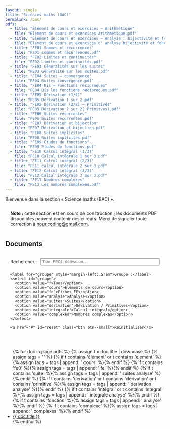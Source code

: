```yaml
---
layout: single
title: "Sciences maths (BAC)"
permalink: /bac/
pdfs:
  - title: "Élément de cours et exercices — Arithmétique"
    file: "Elément de cours et exercices Arithmétique.pdf"
  - title: "Élément de cours et exercices — Analyse : bijectivité et fonctions réciproques"
    file: "Element de cours et exercices d' analyse bijectivité et fonctions réciproques.pdf"
  - title: "FE01 Sommes et récurrences"
    file: "FE01 sommes et récurrences.pdf"
  - title: "FE02 Limites et continuités"
    file: "FE02 Limites et continuités.pdf"
  - title: "FE03 Généralités sur les suites"
    file: "FE03 Généralité sur les suites.pdf"
  - title: "FE04 Suites — convergence"
    file: "FE04 Suites convergence.pdf"
  - title: "FE04 Bis — Fonctions réciproques"
    file: "FE04 Bis les fonctions réciproques.pdf"
  - title: "FE05 Dérivation (1/2)"
    file: "FE05 Dérivation 1 sur 2.pdf"
  - title: "FE05 Dérivation (2/2) — Primitives"
    file: "FE05 Dérivation 2 sur 2( Primitves).pdf"
  - title: "FE06 Suites récurrentes"
    file: "FE06 Suites récurrentes.pdf"
  - title: "FE07 Dérivation et bijection"
    file: "FE07 Dérivation et bijection.pdf"
  - title: "FE08 Suites implicites"
    file: "FE08 Suites implicites.pdf"
  - title: "FE09 Études de fonctions"
    file: "FE09 Etudes de fonctions.pdf"
  - title: "FE10 Calcul intégral (1/3)"
    file: "FE10 Calcul intégrale 1 sur 3.pdf"
  - title: "FE11 Calcul intégral (2/3)"
    file: "FE11 calcul intégrale 2 sur 3.pdf"
  - title: "FE12 Calcul intégral (3/3)"
    file: "FE12 Calcul intégrale 3 sur 3.pdf"
  - title: "FE13 Nombres complexes"
    file: "FE13 Les nombres complexes.pdf"
---
```


Bienvenue dans la section « Science maths (BAC) ».

<div class="notice--warning" style="margin:1rem 0; padding:0.75rem 1rem">
  <strong>Note :</strong> cette section est en cours de construction ; les documents PDF disponibles peuvent contenir des erreurs.
  Merci de signaler toute correction à <a href="mailto:nour.coding@gmail.com">nour.coding@gmail.com</a>.
</div>

<h2>Documents</h2>

<!-- Menu de filtrage/accès rapide -->
<div class="notice--primary" style="padding:1rem; margin-bottom:1rem">
  <form id="filtre-bac" onsubmit="return false;" style="display:flex; gap:.5rem; flex-wrap:wrap; align-items:center">
    <label for="q" style="margin-right:.25rem">Rechercher :</label>
    <input type="search" id="q" placeholder="Titre, FE01, dérivation…" style="flex:1; min-width:220px" />

    <label for="groupe" style="margin-left:.5rem">Groupe :</label>
    <select id="groupe">
      <option value="">Tous</option>
      <option value="cours">Éléments de cours</option>
      <option value="fe">Fiches FE</option>
      <option value="analyse">Analyse</option>
      <option value="suites">Suites</option>
      <option value="derivation">Dérivation / Primitives</option>
      <option value="integrale">Calcul intégral</option>
      <option value="complexes">Nombres complexes</option>
    </select>

    <a href="#" id="reset" class="btn btn--small">Réinitialiser</a>
  </form>
</div>

<ul id="liste-pdfs">
{% for doc in page.pdfs %}
  {% assign t = doc.title | downcase %}
  {% assign tags = '' %}
  {% if t contains 'élément' or t contains 'element' %}{% assign tags = tags | append: ' cours' %}{% endif %}
  {% if t contains 'fe0' %}{% assign tags = tags | append: ' fe' %}{% endif %}
  {% if t contains 'suite' %}{% assign tags = tags | append: ' suites analyse' %}{% endif %}
  {% if t contains 'dérivation' or t contains 'derivation' or t contains 'primitive' %}{% assign tags = tags | append: ' derivation analyse' %}{% endif %}
  {% if t contains 'intégral' or t contains 'integral' %}{% assign tags = tags | append: ' integrale analyse' %}{% endif %}
  {% if t contains 'fonction' %}{% assign tags = tags | append: ' analyse' %}{% endif %}
  {% if t contains 'complexe' %}{% assign tags = tags | append: ' complexes' %}{% endif %}
  <li data-tags="{{ tags | strip }}">
    <a href="{{ '/assets/pdf/bac/' | append: doc.file | relative_url }}" target="_blank" rel="noopener">
      {{ doc.title }}
    </a>
  </li>
{% endfor %}
</ul>

<script>
(function(){
  var q = document.getElementById('q');
  var groupe = document.getElementById('groupe');
  var reset = document.getElementById('reset');
  var items = Array.prototype.slice.call(document.querySelectorAll('#liste-pdfs > li'));

  function normalise(s){ return (s||'').toLowerCase().normalize('NFD').replace(/[\u0300-\u036f]/g,''); }

  function filtre(){
    var qv = normalise(q.value);
    var gv = normalise(groupe.value);
    items.forEach(function(li){
      var text = normalise(li.textContent);
      var tags = normalise(li.getAttribute('data-tags'));
      var okText = !qv || text.indexOf(qv) !== -1;
      var okTag = !gv || (tags && tags.split(/\s+/).indexOf(gv) !== -1);
      li.style.display = (okText && okTag) ? '' : 'none';
    });
  }

  q.addEventListener('input', filtre);
  groupe.addEventListener('change', filtre);
  reset.addEventListener('click', function(e){ e.preventDefault(); q.value=''; groupe.value=''; filtre(); });
})();
</script>
